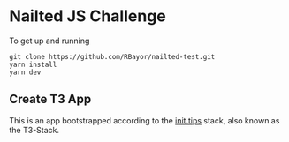 # Nailted JS Challenge

To get up and running

    git clone https://github.com/RBayor/nailted-test.git
    yarn install
    yarn dev

## Create T3 App

This is an app bootstrapped according to the [init.tips](https://init.tips) stack, also known as the T3-Stack.
